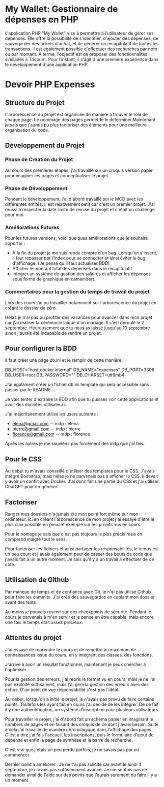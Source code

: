 # My Wallet: Gestionnaire de dépenses en PHP

L'application PHP "My Wallet" vise à permettre à l'utilisateur de gérer ses dépenses. Elle offre la possibilité de s'identifier, d'ajouter des dépenses, de sauvegarder des tickets d'achat, et de générer un récapitulatif de toutes les transactions. Il est également possible d'effectuer des recherches par nom ou par montant. À terme, l'objectif est de proposer des fonctionnalités similaires à Tricount. Pour l'instant, il s'agit d'une première expérience dans le développement d'une application PHP.

# Devoir PHP Expenses

## Structure du Projet

L'arborescence du projet est organisée de manière à trouver le rôle de chaque page. Le nommage des pages permetde le déterminer.Maintenant je sais que j'aurais pu plus factoriser des éléments pour une meilleure organisation du code.

## Développement du Projet

### Phase de Création du Projet

Au cours des premières étapes, j'ai travaillé sur un croquis version papier pour imaginer les pages et conceptualiser le projet. 

### Phase de Développement

Pendant le développement, j'ai d'abord travaillé sur le MCD avec les différentes entités. Il est relativement petit car c'est un premier projet.  J'ai réussi à respecter la date limite de remise du projet et c'était un challenge pour moi. 

### Améliorations Futures

Pour les futures versions, voici quelques améliorations que je souhaite apporter :
- A la fin du projet je me suis rendu compte d'un bug. Lorsqu'on s'inscrit, il faut repasser par l'index pour se connecter et ainsi éviter le bug d'affichage. (Je pense qu'il faut actualiser BDD)
- Afficher le montant total des dépenses dans le récapitulatif.
- Intégrer un système de gestion des salaires et afficher les dépenses sous forme de graphique en camembert.

### Commentaires pour la gestion du temps de travail du projet

Lors des cours j'ai pu travailler notamment sur l'arborescence du projet en créant le dossier de zéro. 

Hélas je n'ai pas pu profiter des vacances pour avancer dans mon projet car j'ai réaliser la cérémonie laique d'un mariage. Il s'est déroulé le 2 septembre. Heureusement que tu nous as laissé jusqu'au 10 septembre sinon j'aurais été incapable de rendre un projet. 

## Pour configurer la BDD

Il faut créer une page db.ini et le remplir de cette manière 

DB_HOST="host.docker.internal"
DB_NAME="expenses"
DB_PORT=3306
DB_USER=root
DB_PASSWORD=""
DB_CHARSET=utf8mb4

J'ai égalament créer un fichier db.ini.template qui sera accessible sans passer par le README. 

Je vais tenter d'extraire la BDD afin que tu puisses voir cette applications et avoir des données utilisateurs. 

J'ai majoritairement utilisé les users suivants : 
- elena@gmail.com -- mdp : elena 
- pierre@gmail.com -- mdp : pierre 
- florence@gmail.com -- mdp : florence

Après les autres je me souviens pas forcément des mdp que j'ai fais. 

## Pour le CSS 

Au début tu m'avais conseillé d'utiliser des templates pour le CSS. J'avais intégré Bootstrap, mais hélas je ne parvenais pas à afficher le CSS. Il devait y avoir un conflit avec Docker. J'ai donc fait une partie du CSS et j'ai utiliser ChatGPT pour en générer. 

## Factoriser 

Ranger mes dossiers n'a jamais été mon point fort même sur mon ordinateur. Ici en créant l'arborescence de mon projet j'ai essayé d'être le plus clair possible en prenant exemple sur les projets vus en cours. 

Pour le nomage je sais que c'est pas toujours le plus précis mais on comprend malgré tout le sens. 

Pour factoriser les fichiers et ainsi partager les responsabilités, le temps est un peu court et j'avais également peur de casser des bouts de code que j'avais fait à un autre moment. Je sais qu'il y a un travail à effectuer de ce côté. 

## Utilisation de Github 

Par manque de temps et de confiance avec Git, je n'ai pas utilisé Github pour faire les commits. J'ai créé des sauvegardes en copiant mon dossier avant des tests. 

Au moins je pouvais revenir sur des checkpoints de sécurité. Pendant le cours je parvenais à m'en servir et je pense en être capable, mais encore une fois le temps était assez precieux. 

## Attentes du projet 

J'ai essayé de reprendre le cours et de remettre au maximum de connaissances issue du cours, en y intégrant des classes, des fonctions. 

J'arrive à avoir un résultat fonctionnel, maintenant je peux chercher à l'optimiser. 

Pour la gestion des erreurs, j'ai repris le format vu en cours, mais je ne l'ai pas exploité suffisament, mais j'ai géré la gestion des erreurs avec des echos. D'un point de vue responsabilité c'est pas l'idéal. 

Au début, lorsqu'on a initié le projet, je n'avais pas prévu de faire certains points. Toutefois les ayant fait en cours j'ai décidé de les intégrer. De ce fait il y une authentification, un système d'inscription pour plusieurs utilisateurs. 

Pour travailler le projet, j'ai d'abord fait un schéma papier en imaginant le nombres de pages et en faisant des croquis de ce dont j'avais besoin. Suite à cela j'ai travaillé de manière chronologique dans l'affichage des pages. C'est à dire j'ai fais l'accueil, les inscriptions, puis le formulaire d'ajout de dépense et enfin la page de synthèse et la barre de recherche. 

C'est vrai que j'étais un peu perdu parfois, je ne savais pas par ou commencer. 

Dernier point à améliorer : Je ne t'ai pas solicité car avant le lundi 4 septembre, je n'avais pas suffisemment avancé. Je me sentais pas de demander ainsi de l'aide sur des points que j'aurais surement du faire il y a un moment. 
